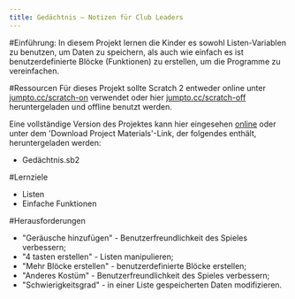 ```yaml
---
title: Gedächtnis — Notizen für Club Leaders
---
```


#Einführung:
In diesem Projekt lernen die Kinder es sowohl Listen-Variablen zu benutzen, um Daten zu speichern, als auch wie einfach es ist benutzerdefinierte Blöcke (Funktionen) zu erstellen, um die Programme zu vereinfachen.

#Ressourcen
Für dieses Projekt sollte Scratch 2 entweder online unter [jumpto.cc/scratch-on](http://jumpto.cc/scratch-on) verwendet oder hier [jumpto.cc/scratch-off](http://jumpto.cc/scratch-off) heruntergeladen und offline benutzt werden.

Eine vollständige Version des Projektes kann hier eingesehen <a href="http://scratch.mit.edu/projects/34874510/#editor">online</a> oder unter dem 'Download Project Materials'-Link, der folgendes enthält, heruntergeladen werden:

+ Gedächtnis.sb2

#Lernziele
+ Listen
+ Einfache Funktionen

#Herausforderungen
+ "Geräusche hinzufügen" - Benutzerfreundlichkeit des Spieles verbessern;
+ "4 tasten erstellen" - Listen manipulieren;
+ "Mehr Blöcke erstellen" - benutzerdefinierte Blöcke erstellen;
+ "Anderes Kostüm" - Benutzerfreundlichkeit des Spieles verbessern;
+ "Schwierigkeitsgrad" - in einer Liste gespeicherten Daten modifizieren.

